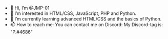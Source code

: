 - 👋 Hi, I’m @JMP-01
- 👀 I’m interested in HTML/CSS, JavaScript, PHP and Python.
- 🌱 I’m currently learning advanced HTML/CSS and the basics of Python.
- 📫 How to reach me: You can contact me on Discord: My Discord-tag is: "P.#4686"

<!---
JMP-01/JMP-01 is a ✨ special ✨ repository because its `README.md` (this file) appears on your GitHub profile.
You can click the Preview link to take a look at your changes.
--->
